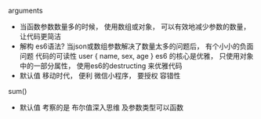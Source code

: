 arguments
- 当函数参数数量多的时候， 使用数组或对象， 可以有效地减少参数的数量， 让代码更简洁
- 解构 es6语法?
  当json或数组参数解决了数量太多的问题后， 有个小小的负面问题
  代码的可读性 
  user { name, sex, age }
es6 的核心是优雅， 
    只使用对象中的一部分属性， 使用es6的destructing 来优雅代码 
- 默认值
    移动时代， 便利 
    微信小程序， 要授权 
    容错性 

sum()
- 默认值 考察的是 布尔值深入思维 及参数类型可以函数 